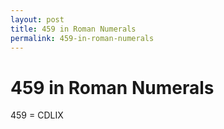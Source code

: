 ```yaml
---
layout: post
title: 459 in Roman Numerals
permalink: 459-in-roman-numerals
---
```


# 459 in Roman Numerals

459 = CDLIX
